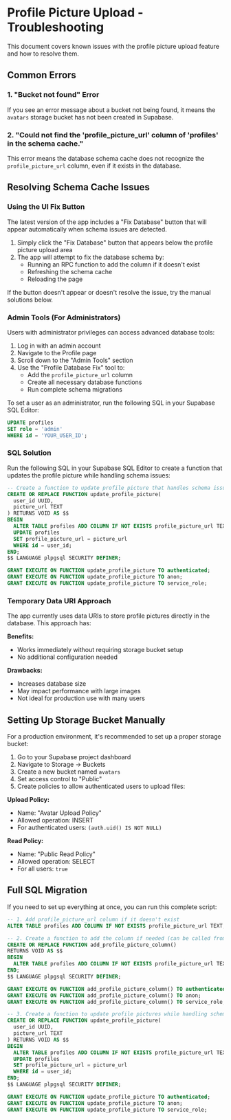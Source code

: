 # Profile Picture Upload - Troubleshooting

This document covers known issues with the profile picture upload feature and how to resolve them.

## Common Errors

### 1. "Bucket not found" Error

If you see an error message about a bucket not being found, it means the `avatars` storage bucket has not been created in Supabase.

### 2. "Could not find the 'profile_picture_url' column of 'profiles' in the schema cache."

This error means the database schema cache does not recognize the `profile_picture_url` column, even if it exists in the database.

## Resolving Schema Cache Issues

### Using the UI Fix Button

The latest version of the app includes a "Fix Database" button that will appear automatically when schema issues are detected.

1. Simply click the "Fix Database" button that appears below the profile picture upload area
2. The app will attempt to fix the database schema by:
   - Running an RPC function to add the column if it doesn't exist
   - Refreshing the schema cache
   - Reloading the page

If the button doesn't appear or doesn't resolve the issue, try the manual solutions below.

### Admin Tools (For Administrators)

Users with administrator privileges can access advanced database tools:

1. Log in with an admin account
2. Navigate to the Profile page
3. Scroll down to the "Admin Tools" section
4. Use the "Profile Database Fix" tool to:
   - Add the `profile_picture_url` column
   - Create all necessary database functions
   - Run complete schema migrations

To set a user as an administrator, run the following SQL in your Supabase SQL Editor:

```sql
UPDATE profiles
SET role = 'admin'
WHERE id = 'YOUR_USER_ID';
```

### SQL Solution

Run the following SQL in your Supabase SQL Editor to create a function that updates the profile picture while handling schema issues:

```sql
-- Create a function to update profile picture that handles schema issues
CREATE OR REPLACE FUNCTION update_profile_picture(
  user_id UUID,
  picture_url TEXT
) RETURNS VOID AS $$
BEGIN
  ALTER TABLE profiles ADD COLUMN IF NOT EXISTS profile_picture_url TEXT;
  UPDATE profiles
  SET profile_picture_url = picture_url
  WHERE id = user_id;
END;
$$ LANGUAGE plpgsql SECURITY DEFINER;

GRANT EXECUTE ON FUNCTION update_profile_picture TO authenticated;
GRANT EXECUTE ON FUNCTION update_profile_picture TO anon;
GRANT EXECUTE ON FUNCTION update_profile_picture TO service_role;
```

### Temporary Data URI Approach

The app currently uses data URIs to store profile pictures directly in the database. This approach has:

**Benefits:**

- Works immediately without requiring storage bucket setup
- No additional configuration needed

**Drawbacks:**

- Increases database size
- May impact performance with large images
- Not ideal for production use with many users

## Setting Up Storage Bucket Manually

For a production environment, it's recommended to set up a proper storage bucket:

1. Go to your Supabase project dashboard
2. Navigate to Storage → Buckets
3. Create a new bucket named `avatars`
4. Set access control to "Public"
5. Create policies to allow authenticated users to upload files:

**Upload Policy:**

- Name: "Avatar Upload Policy"
- Allowed operation: INSERT
- For authenticated users: `(auth.uid() IS NOT NULL)`

**Read Policy:**

- Name: "Public Read Policy"
- Allowed operation: SELECT
- For all users: `true`

## Full SQL Migration

If you need to set up everything at once, you can run this complete script:

```sql
-- 1. Add profile_picture_url column if it doesn't exist
ALTER TABLE profiles ADD COLUMN IF NOT EXISTS profile_picture_url TEXT;

-- 2. Create a function to add the column if needed (can be called from client)
CREATE OR REPLACE FUNCTION add_profile_picture_column()
RETURNS VOID AS $$
BEGIN
  ALTER TABLE profiles ADD COLUMN IF NOT EXISTS profile_picture_url TEXT;
END;
$$ LANGUAGE plpgsql SECURITY DEFINER;

GRANT EXECUTE ON FUNCTION add_profile_picture_column() TO authenticated;
GRANT EXECUTE ON FUNCTION add_profile_picture_column() TO anon;
GRANT EXECUTE ON FUNCTION add_profile_picture_column() TO service_role;

-- 3. Create a function to update profile pictures while handling schema issues
CREATE OR REPLACE FUNCTION update_profile_picture(
  user_id UUID,
  picture_url TEXT
) RETURNS VOID AS $$
BEGIN
  ALTER TABLE profiles ADD COLUMN IF NOT EXISTS profile_picture_url TEXT;
  UPDATE profiles
  SET profile_picture_url = picture_url
  WHERE id = user_id;
END;
$$ LANGUAGE plpgsql SECURITY DEFINER;

GRANT EXECUTE ON FUNCTION update_profile_picture TO authenticated;
GRANT EXECUTE ON FUNCTION update_profile_picture TO anon;
GRANT EXECUTE ON FUNCTION update_profile_picture TO service_role;
```
